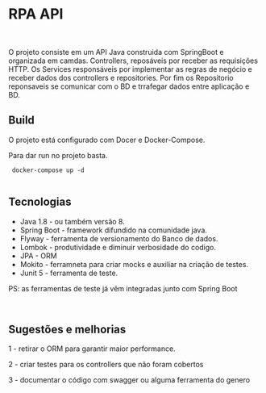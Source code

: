<h1>RPA API</h1> </br>


<p> O projeto consiste em um API Java construida com SpringBoot e organizada em camdas.  Controllers, reposáveis por receber as requisições HTTP. Os Services responsáveis por implementar as regras de negócio e receber dados dos controllers e repositories. Por fim os Repositorio reponsaveis se comunicar com o BD e trrafegar dados entre aplicação e BD.
 </p>

<h2>Build</h2>
<p>O projeto está configurado com Docer e Docker-Compose. </p>
<p>Para dar run no projeto basta. </p>


```
 docker-compose up -d
 
```

<h2>Tecnologias</h2>
<ul> 
  <li> Java 1.8 - ou também versão 8. </li>
  <li> Spring Boot - framework difundido na comunidade java. </li> 
  <li> Flyway - ferramenta de versionamento do Banco de dados.</li>
  <li> Lombok - produtividade e diminuir verbosidade do codigo. </li>
  <li> JPA - ORM </li>
  <li> Mokito - ferramneta para criar mocks e auxiliar na criação de testes. </li>
  <li> Junit 5 - ferramenta de teste. </li>
</ul>

<p> PS: as ferramentas de teste já vêm integradas junto com Spring Boot </p>

</br>
<h2>Sugestões e melhorias </h2>
<p> 1 - retirar o ORM para garantir maior performance.  <p/>
<p> 2 -  criar testes para os controllers que não foram cobertos </p>
<p> 3 -  documentar o código com swagger ou alguma ferramenta do genero </P>




